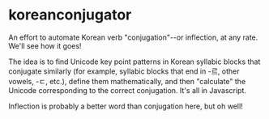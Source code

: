 # koreanconjugator
An effort to automate Korean verb "conjugation"--or inflection, at any rate. We'll see how it goes!

The idea is to find Unicode key point patterns in Korean syllabic blocks that conjugate similarly (for example, syllabic blocks that end in -르, other vowels, -ㄷ, etc.), define them mathematically, and then "calculate" the Unicode corresponding to the correct conjugation. It's all in Javascript.

Inflection is probably a better word than conjugation here, but oh well!
